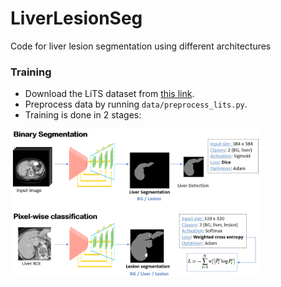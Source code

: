 # LiverLesionSeg
Code for liver lesion segmentation using different architectures

### Training
- Download the LiTS dataset from [this link](https://drive.google.com/drive/folders/0B0vscETPGI1-eE53ZnA0MGhWZFE).
- Preprocess data by running ```data/preprocess_lits.py```.
- Training is done in 2 stages:
<img src="https://github.com/MichalHek/LiverLesionSeg/blob/master/images/pipeline.PNG" width="400"/> 
